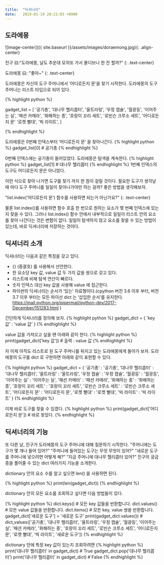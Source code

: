 ```yaml
---
title:  "딕셔너리"
date:   2019-01-19 20:21:03 +0900
---
```



## 도라에몽

![image-center]({{ site.baseurl }}/assets/images/doraemong.jpg){: .align-center}

진구 曰:“도라에몽, 날도 추운데 모히또 가서 몰디브나 한 잔 할까?”
{: .text-center}

도라에몽 曰: "좋아~"
{: .text-center}

도라에몽은 자신의 도구 주머니에서 ‘어디로든지 문’을 찾기 시작한다.
도라에몽의 도구 주머니는 리스트 타입으로 되어 있다.

{% highlight python %}

gadget_list = [
    '공기총',
    '대나무 헬리콥터',
    '울트라링',
    '우정 캡슐',
    '월광등',
    '이어주는 실',
    '패션 카메라',
    '화해하는 종',
    '호랑이 꼬리 세트',
    '로빈슨 크루소 세트',
    '어디로든지 문'
    '로켓 빨대',
    '빅 라이트',
]

{% endhighlight %}


도라에몽은 0번째 인덱스부터 ‘어디로든지 문’ 을 찾아나간다.
{% highlight python %}
gadget_list[0] # 공기총
{% endhighlight %}

0번째 인덱스에는 공기총이 들어있었다. 도라에몽은 탐색을 계속한다.
{% highlight python %}
gadget_list[1] # 대나무 헬리콥터
{% endhighlight %}
1번째 인덱스의 도구도 어디로든지 문은 아니었다.


이런 식으로 찾아 나가면 도구를 찾기 까지 한 참이 걸릴 것이다. 필요한 도구가 생각날 때 마다 도구 주머니를 
일일이 찾아나가야만 하는 걸까? 좋은 방법을 생각해보자.

"list.index(‘어디로든지 문’) 함수를 사용하면 되는거 아닌가요?"
{: .text-center}

물론 list.index()를 사용하면 함수 호출 한 번으로 원하는 요소가 몇 번째 인덱스에 있는지 찾을 수 있다. 
그러나 list.index() 함수 안에서 내부적으로 일일이 리스트 안의 요소를 찾아 나간다는 것은 변함이 없다. 
일일이 탐색하지 않고 요소를 찾을 수 있는 방법이 있는데, 바로 딕셔너리에 저장하는 것이다.

## 딕셔너리 소개
딕셔너리는 다음과 같은 특징을 갖고 있다.
* {} (중괄호) 를 사용해서 선언한다.
* 한 요소당 key 값, value 값 두 가지 값을 쌍으로 갖고 있다.
* 리스트에 비해 탐색 연산이 빠르다.
* 숫자 인덱스 대신 key 값을 사용해 value 에 접근한다.
* 파이썬의 딕셔너리는 순서가 ‘있는’ 자료형이다.(cpython 버전 3.6 이후 부터, 버전 3.7 이후 부터는 모든 파이선 dict 는 
‘삽입한 순서’를 유지한다. <a target="_blank" href="https://mail.python.org/pipermail/python-dev/2017-December/151283.html">
 https://mail.python.org/pipermail/python-dev/2017-December/151283.html</a> )

간단하게 딕셔너리를 정의해 보자.
{% highlight python %}
gadget_dict = {
    'key 값' : 'value 값'
}
{% endhighlight %}

value 값을 가져오고 싶을 떈  아래와 같이 한다.
{% highlight python %}
print(gadget_dict['key 값']) # 출력 : value 값
{% endhighlight %}

자 이제 아직도 리스트로 된 도구 주머니를 뒤지고 있는 도라에몽에게 돌아가 보자.
도라에몽의 도구를 dict 로 구현하면 아래와 같이 표현할 수 있다.

{% highlight python %}
gadget_dict = {
    '공기총' : '공기총',
    '대나무 헬리콥터' : '대나무 헬리콥터',
    '울트라링' : '울트라링',
    '우정 캡슐' : '우정 캡슐',
    '월광등' : '월광등',
    '이어주는 실' : '이어주는 실',
    '패션 카메라' : '패션 카메라',
    '화해하는 종' : '화해하는 종',
    '호랑이 꼬리 세트' : '호랑이 꼬리 세트',
    '로빈슨 크루소 세트' : '로빈슨 크루소 세트',
    '어디로든지 문' : '어디로든지 문',
    '로켓 빨대' : '로켓 빨대',
    '빅 라이트' : '빅 라이트'
}
{% endhighlight %}


이제 바로 도구를 찾을 수 있겠다.
{% highlight python %}
print(gadget_dict['어디로든지 문']) # 바로 찾았다.
{% endhighlight %}


## 딕셔너리의 기능

또 다른 날, 진구가 도라에몽의 도구 주머니에 대해 질문하기 시작한다.
“주머니에는 도구가 몇 개나 들어 있어?”
“주머니에 들어있는 도구는 무엇 무엇이 있어?”
“새로운 도구를 주머니에 넣으려면 어떻게 해?”
“지금 주머니에 대나무 헬리콥터 있어?”
진구의 궁금증을 풀어줄 수 있는 dict 여러가지 기능을 소개한다.

dictionary 안의 요소 수를 알고 싶으면 len() 을 사용하면 된다.

{% highlight python %}
print(len(gadget_dict))
{% endhighlight %}

dictionary 안의 모든 요소를 조회하고 싶다면 다음 방법들이 있다.

{% highlight python %}
dict.keys() # 모든 key 값들을 반환합니다. 
dict.values() # 모든 value 값들을 반환합니다.
dict.items() # 모든 key, value 쌍을 반환합니다.
gadget_dict['새로운 도구'] = '새로운 도구'
print(gadget_dict.values()) # dict_values(['공기총', '대나무 헬리콥터', '울트라링', '우정 캡슐', '월광등', '이어주는 실', '패션 카메라', '화해하는 종', '호랑이 꼬리 세트', '로빈슨 크루소 세트', '어디로든지 문', '로켓 빨대', '빅 라이트', '새로운 도구'])
{% endhighlight %}


dictionary 안에 특정 key 값이 있는지 조회하려면
{% highlight python %}
print('대나무 헬리콥터' in gadget_dict) # True
gadget_dict.pop('대나무 헬리콥터')
print('대나무 헬리콥터' in gadget_dict) # False
{% endhighlight %}

